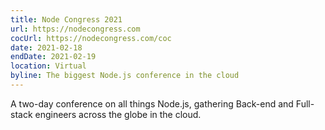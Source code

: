 ```yaml
---
title: Node Congress 2021
url: https://nodecongress.com
cocUrl: https://nodecongress.com/coc
date: 2021-02-18
endDate: 2021-02-19
location: Virtual
byline: The biggest Node.js conference in the cloud
---
```


A two-day conference on all things Node.js, gathering Back-end and Full-stack engineers across the globe in the cloud.

